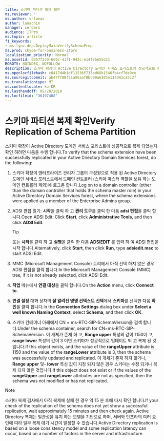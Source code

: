 ```yaml
---
title: 스키마 파티션 복제 확인
ms.reviewer: ''
ms.author: v-lanac
author: lanachin
manager: serdars
audience: ITPro
ms.topic: article
f1_keywords:
- ms.lync.dep.DeployMainVerifySchemaPrep
ms.prod: skype-for-business-itpro
localization_priority: Normal
ms.assetid: 0357f230-6d0c-41f1-942c-e14f76e55d31
ROBOTS: NOINDEX, NOFOLLOW
description: 스키마 확장이 Active Directory 도메인 서비스 포리스트에 성공적으로 복제 되었는지 확인 하려면 다음을 수행 합니다.
ms.openlocfilehash: c8417d4b1df11536f733ad68b1546fb4cf7de0ce
ms.sourcegitcommit: ab47ff88f51a96aaf8bc99a6303e114d41ca5c2f
ms.translationtype: MT
ms.contentlocale: ko-KR
ms.lasthandoff: 05/20/2019
ms.locfileid: "36197408"
---
```

# <a name="verify-replication-of-schema-partition"></a><span data-ttu-id="af7d4-103">스키마 파티션 복제 확인</span><span class="sxs-lookup"><span data-stu-id="af7d4-103">Verify Replication of Schema Partition</span></span>
 
<span data-ttu-id="af7d4-104">스키마 확장이 Active Directory 도메인 서비스 포리스트에 성공적으로 복제 되었는지 확인 하려면 다음을 수행 합니다.</span><span class="sxs-lookup"><span data-stu-id="af7d4-104">To verify that the schema extension have been successfully replicated in your Active Directory Domain Services forest, do the following:</span></span>
  
1. <span data-ttu-id="af7d4-105">스키마 확장이 엔터프라이즈 관리자 그룹의 구성원으로 적용 된 Active Directory 도메인 서비스 포리스트에서 도메인 컨트롤러 (스키마 마스터 역할을 보유 하는 도메인 컨트롤러 제외)에 로그온 합니다.</span><span class="sxs-lookup"><span data-stu-id="af7d4-105">Log on to a domain controller (other than the domain controller that holds the schema master role) in your Active Directory Domain Services forest, where the schema extensions were applied as a member of the Enterprise Admins group.</span></span>
    
2. <span data-ttu-id="af7d4-106">ADSI 편집 열기: **시작**을 클릭 하 고 **관리 도구**를 클릭 한 다음 **adsi 편집**을 클릭 합니다.</span><span class="sxs-lookup"><span data-stu-id="af7d4-106">Open ADSI Edit: Click **Start**, click **Administrative Tools**, and then click **ADSI Edit**.</span></span>
    
    > [!TIP]
    > <span data-ttu-id="af7d4-107">또는 **시작**을 클릭 하 고 **실행**을 클릭 한 다음 **ADSIEDIT** 를 입력 하 여 ADSI 편집을 시작 합니다.</span><span class="sxs-lookup"><span data-stu-id="af7d4-107">Alternatively, click **Start**, then click **Run**, type **adsiedit.msc** to start ADSI Edit.</span></span>
  
3. <span data-ttu-id="af7d4-108">MMC (Microsoft Management Console) 트리에서 아직 선택 하지 않은 경우 ADSI 편집을 클릭 합니다.</span><span class="sxs-lookup"><span data-stu-id="af7d4-108">In the Microsoft Management Console (MMC) tree, if it is not already selected, click ADSI Edit.</span></span>
    
4. <span data-ttu-id="af7d4-109">**작업** 메뉴에서 **연결 대상**을 클릭 합니다.</span><span class="sxs-lookup"><span data-stu-id="af7d4-109">On the **Action** menu, click **Connect to**.</span></span>
    
5. <span data-ttu-id="af7d4-110">**연결 설정** 대화 상자의 **잘 알려진 명명 컨텍스트 선택**에서 **스키마**를 선택한 다음 **확인**을 클릭 합니다.</span><span class="sxs-lookup"><span data-stu-id="af7d4-110">In the **Connection Settings** dialog box under **Select a well known Naming Context**, select **Schema**, and then click **OK**.</span></span>
    
6. <span data-ttu-id="af7d4-111">스키마 컨테이너 아래에서 CN = ms-RTC-SIP-SchemaVersion을 검색 합니다.</span><span class="sxs-lookup"><span data-stu-id="af7d4-111">Under the schema container, search for CN=ms-RTC-SIP-SchemaVersion.</span></span> <span data-ttu-id="af7d4-112">이 개체가 존재 하 고, **Range upper** 특성의 값이 1150이 고, **range lower** 특성의 값이 3 이면 스키마가 성공적으로 업데이트 되 고 복제 된 것입니다.</span><span class="sxs-lookup"><span data-stu-id="af7d4-112">If this object exists, and the value of the **rangeUpper** attribute is 1150 and the value of the **rangeLower** attribute is 3, then the schema was successfully updated and replicated.</span></span> <span data-ttu-id="af7d4-113">이 개체가 존재 하지 않거나, **Range upper** 및- **lower** 특성 값이 지정 되지 않은 경우 스키마는 수정 되거나 복제 되지 않은 것입니다.</span><span class="sxs-lookup"><span data-stu-id="af7d4-113">If this object does not exist or if the values of the **rangeUpper** and **rangeLower** attributes are not as specified, then the schema was not modified or has not replicated.</span></span>
    
> [!NOTE]
> <span data-ttu-id="af7d4-114">스키마 복제 검사에서 아직 복제에 실패 한 경우 약 15 분 후에 다시 확인 합니다.</span><span class="sxs-lookup"><span data-stu-id="af7d4-114">If your check of the replication of the schema does not yet show a successful replication, wait approximately 15 minutes and then check again.</span></span> <span data-ttu-id="af7d4-115">Active Directory 복제는 일관성을 유지 하는 모델을 기반으로 하며, 서버와 인프라의 여러 요인에 따라 일부 복제 대기 시간이 발생할 수 있습니다.</span><span class="sxs-lookup"><span data-stu-id="af7d4-115">Active Directory replication is based on a loose consistency model and some replication latency can occur, based on a number of factors in the server and infrastructure.</span></span> 
  

